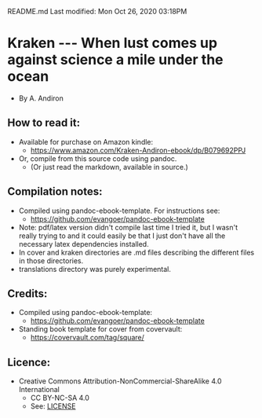 README.md
Last modified: Mon Oct 26, 2020  03:18PM

# Kraken --- When lust comes up against science a mile under the ocean
* By A. Andiron

## How to read it:
* Available for purchase on Amazon kindle:
	* https://www.amazon.com/Kraken-Andiron-ebook/dp/B079692PPJ
* Or, compile from this source code using pandoc.
	* (Or just read the markdown, available in source.) 

## Compilation notes:
* Compiled using pandoc-ebook-template. For instructions see:
	* https://github.com/evangoer/pandoc-ebook-template
* Note: pdf/latex version didn't compile last time I tried it, but I wasn't really trying to and it could easily be that I just don't have all the necessary latex dependencies installed.
* In cover and kraken directories are .md files describing the different files in those directories.
* translations directory was purely experimental.

## Credits:
* Compiled using pandoc-ebook-template:
	* https://github.com/evangoer/pandoc-ebook-template
* Standing book template for cover from covervault:
	* https://covervault.com/tag/square/

## Licence:
* Creative Commons Attribution-NonCommercial-ShareAlike 4.0 International
	* CC BY-NC-SA 4.0
	* See: [LICENSE](./LICENSE)


